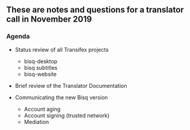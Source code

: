 ## These are notes and questions for a translator call in November 2019

### Agenda

- Status review of all Transifex projects
    - bisq-desktop
    - bisq subtitles
    - bisq-website
    
- Brief review of the Translator Documentation

- Communicating the new Bisq version
    - Account aging
    - Account signing (trusted network)
    - Mediation
